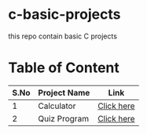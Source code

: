 # c-basic-projects
this repo contain basic C projects

# Table of Content

| S.No | Project Name | Link |
|------|--------------|------|
| 1    | Calculator   | [Click here](https://github.com/Roushan-77/c-basic-projects/blob/main/01_calculator.c) |
| 2    | Quiz Program | [Click here](https://github.com/Roushan-77/c-basic-projects/blob/main/02_quiz_program.c) |
